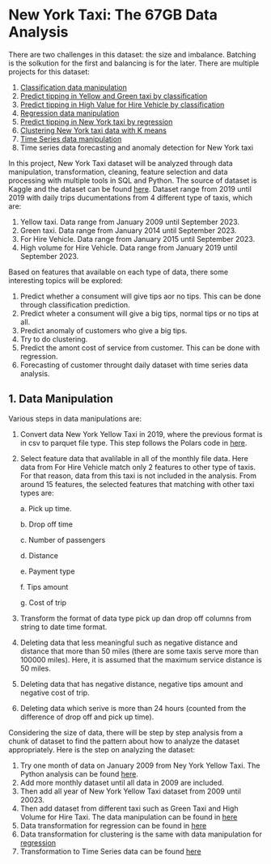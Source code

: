 # New York Taxi: The 67GB Data Analysis
There are two challenges in this dataset: the size and imbalance. Batching is the solkution for the first and balancing is for the later. There are multiple projects for this dataset:
1. [Classification data manipulation](https://github.com/imdwipayana/Portfolio-Projects/blob/main/The%2067%20GB%20Full%20Data%20Analysis/Data%20Manipulation%20New%20York%20Taxi%20Tip%20Prediction.ipynb)
2. [Predict tipping in Yellow and Green taxi by classification](https://github.com/imdwipayana/Portfolio-Projects/blob/main/The%2067%20GB%20Full%20Data%20Analysis/Batching_Yellow_Green_Taxi_Tipping_Classification.ipynb)
3. [Predict tipping in High Value for Hire Vehicle by classification](https://github.com/imdwipayana/Portfolio-Projects/blob/main/The%2067%20GB%20Full%20Data%20Analysis/tipping%20prediction%20on_hvfhv_manual_one_hot.ipynb)
4. [Regression data manipulation](https://github.com/imdwipayana/Portfolio-Projects/blob/main/The%2067%20GB%20Full%20Data%20Analysis/Data%20Manipulation%20for%20Regression.ipynb)
5. [Predict tipping in New York taxi by regression](https://github.com/imdwipayana/Portfolio-Projects/blob/main/The%2067%20GB%20Full%20Data%20Analysis/Tipping_prediction_with_regression_yellow_green_taxi.ipynb)
6. [Clustering New York taxi data with K means](https://github.com/imdwipayana/Portfolio-Projects/blob/main/The%2067%20GB%20Full%20Data%20Analysis/Clustering_tipping_pattern_in%20New_york_Taxi.ipynb)
7. [Time Series data manipulation](https://github.com/imdwipayana/Portfolio-Projects/blob/main/The%2067%20GB%20Full%20Data%20Analysis/new_york_taxi_time_series.ipynb)
8. Time series data forecasting and anomaly detection for New York taxi

In this project, New York Taxi dataset will be analyzed through data manipulation, transformation, cleaning, feature selection and data processing with multiple tools in SQL and Python. The source of dataset is Kaggle and the dataset can be found [here](https://www.kaggle.com/datasets/microize/nyc-taxi-dataset). Dataset range from 2019 until 2019 with daily trips ducumentations from 4 different type of taxis, which are:
1. Yellow taxi. Data range from January 2009 until September 2023.
2. Green taxi. Data range from January 2014 until September 2023.
3. For Hire Vehicle. Data range from January 2015 until September 2023.
4. High volume for Hire Vehicle. Data range from January 2019 until September 2023.

Based on features that available on each type of data, there some interesting topics will be explored:
1. Predict whether a consument will give tips aor no tips. This can be done through classification prediction.
2. Predict wheter a consument will give a big tips, normal tips or no tips at all.
3. Predict anomaly of customers who give a big tips.
4. Try to do clustering.
5. Predict the amont cost of service from customer. This can be done with regression.
6. Forecasting of customer throught daily dataset with time series data analysis.

## 1. Data Manipulation
Various steps in data manipulations are:

1. Convert data New York Yellow Taxi in 2019, where the previous format is in csv to parquet file type. This step follows the Polars code in [here](https://github.com/imdwipayana/Portfolio-Projects/blob/main/67%20GB%20Full%20Data%20Analysis/Convert_csv_2019_to_parquet.ipynb).
2. Select feature data that avalilable in all of the monthly file data. Here data from For Hire Vehicle match only 2 features to other type of taxis. For that reason, data from this taxi is not included in the analysis. From around 15 features, the selected features that matching with other taxi types are:
   
   a. Pick up time.
   
   b. Drop off time
   
   c. Number of passengers
   
   d. Distance
   
   e. Payment type
   
   f. Tips amount
   
   g. Cost of trip
   
4. Transform the format of data type pick up dan drop off columns from string to date time format.
6. Deleting data that less meaningful such as negative distance and distance that more than 50 miles (there are some taxis serve more than 100000 miles). Here, it is assumed that the maximum service distance is 50 miles.
7. Deleting data that has negative distance, negative tips amount and negative cost of trip.
8. Deleting data which serive is more than 24 hours (counted from the difference of drop off and pick up time).

Considering the size of data, there will be step by step analysis from a chunk of dataset to find the pattern about how to analyze the dataset appropriately. Here is the step on analyzing the dataset:
1. Try one month of data on January 2009 from Ney York Yellow Taxi. The Python analysis can be found [here](https://github.com/imdwipayana/Portfolio-Projects/blob/main/67%20GB%20Full%20Data%20Analysis/yellow%20taxi%20january%202009.ipynb).
2. Add more monthly dataset until all data in 2009 are included.
3. Then add all year of New York Yellow Taxi dataset from 2009 until 20023.
4. Then add dataset from different taxi such as Green Taxi and High Volume for Hire Taxi. The data manipulation can be found in [here](https://github.com/imdwipayana/Portfolio-Projects/blob/main/67%20GB%20Full%20Data%20Analysis/Data%20Manipulation%20New%20York%20Taxi%20Tip%20Prediction.ipynb)
5. Data transformation for regression can be found in [here](https://github.com/imdwipayana/Portfolio-Projects/blob/main/The%2067%20GB%20Full%20Data%20Analysis/Data%20Manipulation%20for%20Regression.ipynb)
6. Data transformation for clustering is the same with data manipulation for [regression](https://github.com/imdwipayana/Portfolio-Projects/blob/main/The%2067%20GB%20Full%20Data%20Analysis/Data%20Manipulation%20for%20Regression.ipynb)
7. Transformation to Time Series data can be found [here](https://github.com/imdwipayana/Portfolio-Projects/blob/main/67%20GB%20Full%20Data%20Analysis/new_york_taxi_time_series.ipynb)


